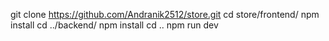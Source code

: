 git clone https://github.com/Andranik2512/store.git
cd store/frontend/
npm install
cd ../backend/
npm install
cd ..
npm run dev
